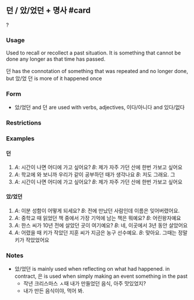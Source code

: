 ## 던 / 았/었던 + 명사 #card
?
### Usage
Used to recall or recollect a past situation. It is something that cannot be done any longer as that time has passed.

던 has the connotation of something that was repeated and no longer done, but 았/었 던 is more of it happened once
### Form
- 았/었던 and 던 are used with verbs, adjectives, 이다/아니다 and 있다/없다
### Restrictions
### Examples
#### 던
1. *A*: 시간이 나면 어디에 가고 싶어요?
   *B*: 제가 자주 가던 산에 한번 가보고 싶어요
1. *A*: 학교에 와 보니까 우리가 같이 공부하던 때가 생각나요
   *B*: 저도 그래요. 그
1. *A*: 시간이 나면 어디에 가고 싶어요?
   *B*: 제가 자주 가던 산에 한번 가보고 싶어요
#### 았/었던
1. *A*: 이분 성함이 어떻게 되세요?
   *B*: 전에 만났던 사람인데 이름은 잊어버렸어요.
2. *A*: 중학교 때 읽었던 책 중에서 가장 기억에  남는 책은 뭐예요?
   *B*: 어린왕자예요
3. *A*: 한스 씨가 10년 전에 살았던 곳이 여기예요?
   *B*: 네, 이곳에서 3년 동안 살았어요
4. *A*: 어렸을 때 키가 작았던 지훈 씨가 지금은 농구 선수예요.
   *B*: 맞아요. 그때는 정말 키가 작았었어요
### Notes
* 았/었던 is mainly used when reflecting on what had happened. in contract, 은 is used when simply making an event something in the past
	* 작년 크리스마스 ㅅ때 내가 만들었던 음식, 아주 맛있었지?
	* 내가 만든 음식이야, 먹어 봐.